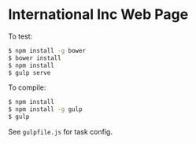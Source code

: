 # International Inc Web Page

To test:

```bash
$ npm install -g bower
$ bower install
$ npm install
$ gulp serve
```

To compile:
```bash
$ npm install
$ npm install -g gulp
$ gulp
```

See `gulpfile.js` for task config.

